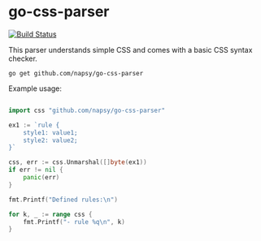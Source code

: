 # go-css-parser

[![Build Status](https://travis-ci.org/napsy/go-css-parser.svg?branch=master)](https://travis-ci.org/napsy/go-css-parser)

This parser understands simple CSS and comes with a basic CSS syntax checker.


```
go get github.com/napsy/go-css-parser
```

Example usage:

```go

import css "github.com/napsy/go-css-parser"

ex1 := `rule {
	style1: value1;
	style2: value2;
}`

css, err := css.Unmarshal([]byte(ex1))
if err != nil {
	panic(err)
}

fmt.Printf("Defined rules:\n")

for k, _ := range css {
	fmt.Printf("- rule %q\n", k)
}
```
